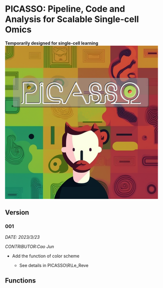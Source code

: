 # PICASSO: Pipeline, Code and Analysis for Scalable Single-cell Omics

**Temporarily designed for single-cell learning**
![PICASSO.png](https://raw.githubusercontent.com/Moloch0/PICASSO/main/picture/PICASSO.png)

## Version

### 001

*DATE: 2023/3/23*

*CONTRIBUTOR:Cao Jun*

- Add the function of color scheme

  - See details in PICASSO\R\Le_Reve

## Functions
